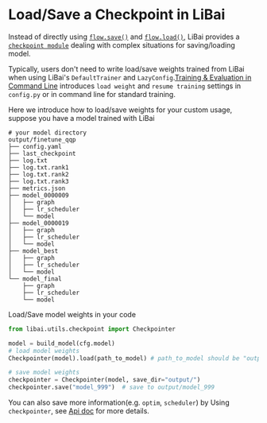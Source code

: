# Load/Save a Checkpoint in LiBai

Instead of directly using [`flow.save()`](https://oneflow.readthedocs.io/en/master/oneflow.html?highlight=save#oneflow.save) and [`flow.load()`](https://oneflow.readthedocs.io/en/master/oneflow.html?highlight=oneflow.load#oneflow.load), LiBai provides a [`checkpoint module`](https://libai.readthedocs.io/en/latest/modules/libai.utils.html#module-libai.utils.checkpoint) dealing with complex situations for saving/loading model.


Typically, users don't need to write load/save weights trained from LiBai when using LiBai's `DefaultTrainer` and `LazyConfig`.[Training & Evaluation in Command Line](https://libai.readthedocs.io/en/latest/tutorials/basics/Train_and_Eval_Command_Line.html) introduces `load weight` and `resume training` settings in `config.py` or in command line for standard training.

Here we introduce how to load/save weights for your custom usage, suppose you have a model trained with LiBai

```shell
# your model directory
output/finetune_qqp
├── config.yaml
├── last_checkpoint
├── log.txt
├── log.txt.rank1
├── log.txt.rank2
├── log.txt.rank3
├── metrics.json
├── model_0000009
│   ├── graph
│   ├── lr_scheduler
│   └── model
├── model_0000019
│   ├── graph
│   ├── lr_scheduler
│   └── model
├── model_best
│   ├── graph
│   ├── lr_scheduler
│   └── model
└── model_final
    ├── graph
    ├── lr_scheduler
    └── model
```

Load/Save model weights in your code
```python
from libai.utils.checkpoint import Checkpointer

model = build_model(cfg.model)
# load model weights
Checkpointer(model).load(path_to_model) # path_to_model should be "output/finetune_qqp/model_final" 

# save model weights
checkpointer = Checkpointer(model, save_dir="output/")
checkpointer.save("model_999")  # save to output/model_999
```

You can also save more information(e.g. `optim`, `scheduler`) by Using `checkpointer`, see [Api doc](https://libai.readthedocs.io/en/latest/modules/libai.utils.html#module-libai.utils.checkpoint) for more details.